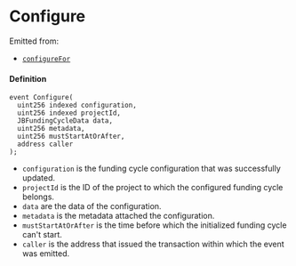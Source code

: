# Configure

Emitted from:

- [`configureFor`](/dev/api/contracts/jbfundingcyclestore/write/configurefor.md)

#### Definition

```
event Configure(
  uint256 indexed configuration,
  uint256 indexed projectId,
  JBFundingCycleData data,
  uint256 metadata,
  uint256 mustStartAtOrAfter,
  address caller
);
```

- `configuration` is the funding cycle configuration that was successfully updated.
- `projectId` is the ID of the project to which the configured funding cycle belongs.
- `data` are the data of the configuration.
- `metadata` is the metadata attached the configuration.
- `mustStartAtOrAfter` is the time before which the initialized funding cycle can't start.
- `caller` is the address that issued the transaction within which the event was emitted.
